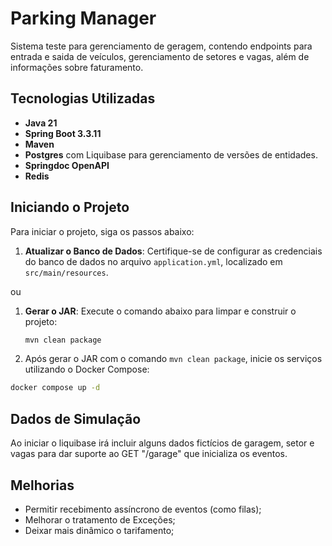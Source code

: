 # Parking Manager

Sistema teste para gerenciamento de geragem, contendo endpoints para entrada e saida de veículos, gerenciamento de setores e vagas, além de informações sobre faturamento.

## Tecnologias Utilizadas

- **Java 21**
- **Spring Boot 3.3.11**
- **Maven**
- **Postgres** com Liquibase para gerenciamento de versões de entidades.
- **Springdoc OpenAPI**
- **Redis**

## Iniciando o Projeto

Para iniciar o projeto, siga os passos abaixo:

1. **Atualizar o Banco de Dados**:
   Certifique-se de configurar as credenciais do banco de dados no arquivo `application.yml`, localizado em
   `src/main/resources`.

ou

1. **Gerar o JAR**:
   Execute o comando abaixo para limpar e construir o projeto:
   ```bash
   mvn clean package

2. Após gerar o JAR com o comando `mvn clean package`, inicie os serviços utilizando o Docker Compose:

  ```bash
  docker compose up -d
  ```

## Dados de Simulação

Ao iniciar o liquibase irá incluir alguns dados fictícios de garagem, setor e vagas para dar suporte ao GET "/garage" que inicializa os eventos.

## Melhorias

- Permitir recebimento assíncrono de eventos (como filas);
- Melhorar o tratamento de Exceções;
- Deixar mais dinâmico o tarifamento;
